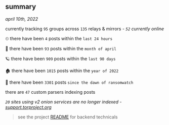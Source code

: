 
## summary
_april 10th, 2022_

currently tracking `95` groups across `135` relays & mirrors - _`52` currently online_

⏲ there have been `4` posts within the `last 24 hours`

🦈 there have been `93` posts within the `month of april`

🪐 there have been `909` posts within the `last 90 days`

🏚 there have been `1015` posts within the `year of 2022`

🦕 there have been `3301` posts `since the dawn of ransomwatch`

there are `47` custom parsers indexing posts

_`20` sites using v2 onion services are no longer indexed - [support.torproject.org](https://support.torproject.org/onionservices/v2-deprecation/)_

> see the project [README](https://github.com/thetanz/ransomwatch#ransomwatch--) for backend technicals
